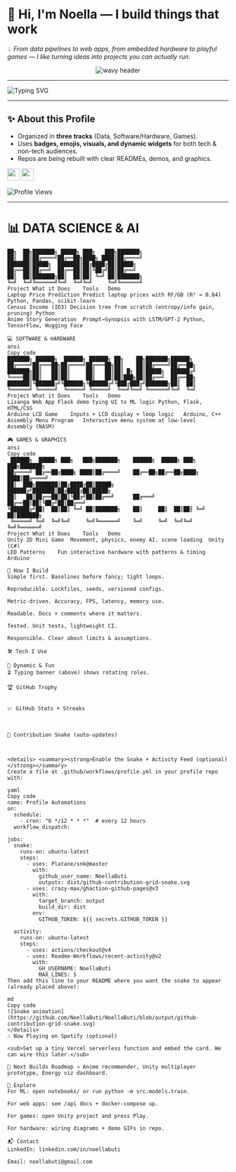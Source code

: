 # 👋 Hi, I'm Noella — I build things that work

💡 *From data pipelines to web apps, from embedded hardware to playful games — I like turning ideas into projects you can actually run.*

<p align="center">
  <img src="https://capsule-render.vercel.app/api?text=Hey%20There!%20I'm%20Noella%20%E2%9C%A8&animation=fadeIn&type=waving&color=gradient&height=120&fontColor=ffffff" alt="wavy header"/>
</p>

---

![Typing SVG](https://readme-typing-svg.demolab.com?font=Fira+Code&size=24&pause=1000&color=F75C7E&center=false&vCenter=false&width=600&lines=Data+Scientist+%F0%9F%93%8A;Software+Engineer+%F0%9F%92%BB;Game+Builder+%F0%9F%8E%AE;Always+Learning+%F0%9F%92%A1)

---

## ✨ About this Profile
- Organized in **three tracks** (Data, Software/Hardware, Games).
- Uses **badges, emojis, visuals, and dynamic widgets** for both tech & non-tech audiences.
- Repos are being rebuilt with clear READMEs, demos, and graphics.

<p>
  <a href="https://www.linkedin.com/in/noellabuti/"><img height="28" src="https://img.shields.io/badge/LinkedIn-Noella%20Buti-F75C7E?logo=linkedin&logoColor=white" /></a>
  <a href="mailto:noellabuti@gmail.com"><img height="28" src="https://img.shields.io/badge/Email-noellabuti%40gmail.com-1ABC9C?logo=gmail&logoColor=white" /></a>
</p>

![Profile Views](https://komarev.com/ghpvc/?username=NoellaButi&style=flat-square&color=1ABC9C)

---

# 📊 DATA SCIENCE & AI
```ansi
██╗  ██╗███████╗ █████╗ ███╗   ███╗███████╗
██║  ██║██╔════╝██╔══██╗████╗ ████║██╔════╝
███████║█████╗  ███████║██╔████╔██║█████╗  
██╔══██║██╔══╝  ██╔══██║██║╚██╔╝██║██╔══╝  
██║  ██║███████╗██║  ██║██║ ╚═╝ ██║███████╗
╚═╝  ╚═╝╚══════╝╚═╝  ╚═╝╚═╝     ╚═╝╚══════╝
Project	What it Does	Tools	Demo
Laptop Price Prediction	Predict laptop prices with RF/GB (R² ≈ 0.84)	Python, Pandas, scikit-learn	
Census Income (ID3)	Decision tree from scratch (entropy/info gain, pruning)	Python	
Anime Story Generation	Prompt→Synopsis with LSTM/GPT-2	Python, TensorFlow, Hugging Face	

💻 SOFTWARE & HARDWARE
ansi
Copy code
███████╗ ██████╗  ██████╗ ██████╗ ██╗    ██╗███████╗██████╗ 
██╔════╝██╔═══██╗██╔════╝██╔═══██╗██║    ██║██╔════╝██╔══██╗
███████╗██║   ██║██║     ██║   ██║██║ █╗ ██║█████╗  ██████╔╝
╚════██║██║   ██║██║     ██║   ██║██║███╗██║██╔══╝  ██╔══██╗
███████║╚██████╔╝╚██████╗╚██████╔╝╚███╔███╔╝███████╗██║  ██║
╚══════╝ ╚═════╝  ╚═════╝ ╚═════╝  ╚══╝╚══╝ ╚══════╝╚═╝  ╚═╝
Project	What it Does	Tools	Demo
Lisanga Web App	Flask demo tying UI to ML logic	Python, Flask, HTML/CSS	
Arduino LCD Game	Inputs + LCD display + loop logic	Arduino, C++	
Assembly Menu Program	Interactive menu system at low-level	Assembly (NASM)	

🎮 GAMES & GRAPHICS
ansi
Copy code
 ██████╗  █████╗ ███╗   ███╗███████╗    ██████╗  █████╗ ███╗   ███╗███████╗
██╔════╝ ██╔══██╗████╗ ████║██╔════╝    ██╔══██╗██╔══██╗████╗ ████║██╔════╝
██║  ███╗███████║██╔████╔██║█████╗      ██████╔╝███████║██╔████╔██║█████╗  
██║   ██║██╔══██║██║╚██╔╝██║██╔══╝      ██╔═══╝ ██╔══██║██║╚██╔╝██║██╔══╝  
╚██████╔╝██║  ██║██║ ╚═╝ ██║███████╗    ██║     ██║  ██║██║ ╚═╝ ██║███████╗
 ╚═════╝ ╚═╝  ╚═╝╚═╝     ╚═╝╚══════╝    ╚═╝     ╚═╝  ╚═╝╚═╝     ╚═╝╚══════╝
Project	What it Does	Tools	Demo
Unity 2D Mini Game	Movement, physics, enemy AI, scene loading	Unity (C#)	
LED Patterns	Fun interactive hardware with patterns & timing	Arduino	

🔧 How I Build
Simple first. Baselines before fancy; tight loops.

Reproducible. Lockfiles, seeds, versioned configs.

Metric-driven. Accuracy, FPS, latency, memory use.

Readable. Docs + comments where it matters.

Tested. Unit tests, lightweight CI.

Responsible. Clear about limits & assumptions.

🛠️ Tech I Use

🌈 Dynamic & Fun
⏳ Typing banner (above) shows rotating roles.

🏆 GitHub Trophy


📈 GitHub Stats + Streaks



🐍 Contribution Snake (auto-updates)



<details> <summary><strong>Enable the Snake + Activity Feed (optional)</strong></summary>
Create a file at .github/workflows/profile.yml in your profile repo with:

yaml
Copy code
name: Profile Automations
on:
  schedule:
    - cron: "0 */12 * * *"  # every 12 hours
  workflow_dispatch:

jobs:
  snake:
    runs-on: ubuntu-latest
    steps:
      - uses: Platane/snk@master
        with:
          github_user_name: NoellaButi
          outputs: dist/github-contribution-grid-snake.svg
      - uses: crazy-max/ghaction-github-pages@v3
        with:
          target_branch: output
          build_dir: dist
        env:
          GITHUB_TOKEN: ${{ secrets.GITHUB_TOKEN }}

  activity:
    runs-on: ubuntu-latest
    steps:
      - uses: actions/checkout@v4
      - uses: Readme-Workflows/recent-activity@v2
        with:
          GH_USERNAME: NoellaButi
          MAX_LINES: 5
Then add this line to your README where you want the snake to appear (already placed above):

md
Copy code
![Snake animation](https://github.com/NoellaButi/NoellaButi/blob/output/github-contribution-grid-snake.svg)
</details>
🎶 Now Playing on Spotify (optional)

<sub>Set up a tiny Vercel serverless function and embed the card. We can wire this later.</sub>

🔮 Next Builds Roadmap → Anime recommender, Unity multiplayer prototype, Energy viz dashboard.

🚀 Explore
For ML: open notebooks/ or run python -m src.models.train.

For web apps: see /api docs + docker-compose up.

For games: open Unity project and press Play.

For hardware: wiring diagrams + demo GIFs in repo.

📬 Contact
LinkedIn: linkedin.com/in/noellabuti

Email: noellabuti@gmail.com
